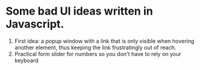 # Some bad UI ideas written in Javascript.


1) First idea: a popup window with a link that is only visible when hovering another element, thus keeping the link frustratingly out of reach. 
2) Practical form slider for numbers so you don't have to rely on your keyboard
